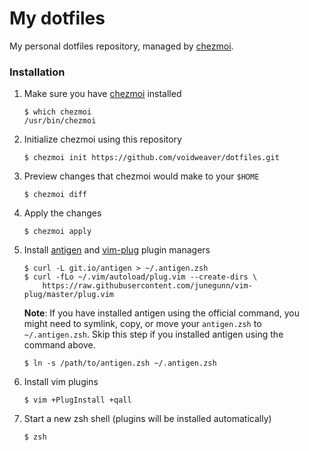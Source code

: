 # My dotfiles

My personal dotfiles repository, managed by [chezmoi](https://github.com/twpayne/chezmoi).

### Installation
1. Make sure you have [chezmoi](https://github.com/twpayne/chezmoi) installed
    ```shell
    $ which chezmoi
    /usr/bin/chezmoi
    ```

2. Initialize chezmoi using this repository
    ```shell
    $ chezmoi init https://github.com/voidweaver/dotfiles.git
    ```

3. Preview changes that chezmoi would make to your `$HOME`
    ```shell
    $ chezmoi diff
    ```

4. Apply the changes
    ```shell
    $ chezmoi apply
    ```
5. Install [antigen](https://github.com/zsh-users/antigen) and [vim-plug](https://github.com/junegunn/vim-plug) plugin managers
    ```shell
    $ curl -L git.io/antigen > ~/.antigen.zsh
    $ curl -fLo ~/.vim/autoload/plug.vim --create-dirs \
        https://raw.githubusercontent.com/junegunn/vim-plug/master/plug.vim
    ```
    **Note**: If you have installed antigen using the official command, you might need to symlink, copy, or move your `antigen.zsh` to `~/.antigen.zsh`. Skip this step if you installed antigen using the command above.
    ```shell
    $ ln -s /path/to/antigen.zsh ~/.antigen.zsh
    ```

6. Install vim plugins
    ```shell
    $ vim +PlugInstall +qall
    ```

7. Start a new zsh shell (plugins will be installed automatically)
    ```shell
    $ zsh
    ```
